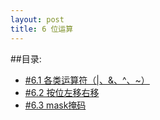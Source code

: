 ```yaml
---
layout: post
title: 6 位运算
---
```

##目录:
<ul>
<li> <a href="/post/06/6.1.html">#6.1 各类运算符（|、&、^、~）</a> </li>
<li> <a href="/post/06/6.2.html">#6.2 按位左移右移</a> </li>
<li> <a href="/post/06/6.3.html">#6.3 mask掩码</a> </li>
</ul>
